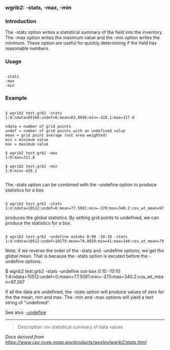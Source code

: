 
### wgrib2: -stats, -max, -min



### Introduction



The -stats option writes a statistical summary
of the field into the inventory. 
The -max option writes the maximum value and
the -min option writes the minimum.
These option are useful for quickly determining if the field has reasonable numbers.

### Usage




```

-stats
-max
-min

```

### Example




```

$ wgrib2 test.grb2 -stats
1:0:ndata=65160:undef=0:mean=83.8696:min=-428.1:max=317.8

ndata = number of grid points
undef = number of grid points with an undefined value
mean = grid point average (not area weighted)
min = minimum value
max = maximum value

$ wgrib2 test.grb2 -max
1:0:max=317.8

$ wgrib2 test.grb2 -min
1:0:min=-428.1


```


The -stats option can be combined with
the -undefine option to produce
statistics for a box.  


```

$ wgrib2 test.grb2 -stats
1:4:ndata=10512:undef=0:mean=77.5081:min=-370:max=340.2:cos_wt_mean=97.267

```

produces the global statistics. By setting grid points to undefined,
we can produce the statistics for a box.  


```

$ wgrib2 test.grb2 -undefine outobx 0:90 -10:10 -stats
1:4:ndata=10512:undef=10179:mean=79.8829:min=41:max=144:cos_wt_mean=79.8688

```


Note, if we reverse the order of the
-stats and
-undefine options, we get the global mean.
That is because the -stats option is excuted
before the -undefine options.


$ wgrib2 test.grb2 -stats -undefine out-box 0:10 -10:10
1:4:ndata=10512:undef=0:mean=77.5081:min=-370:max=340.2:cos\_wt\_mean=97.267

 If all the data are undefined, 
the -stats option will produce values
of zero for the the mean, min and max.
The -min and -max 
options will yield a text string of "undefined".



See also: [-undefine](./undefine.html)












----

>Description: inv          statistical summary of data values

_Docs derived from <https://www.cpc.ncep.noaa.gov/products/wesley/wgrib2/stats.html>_
